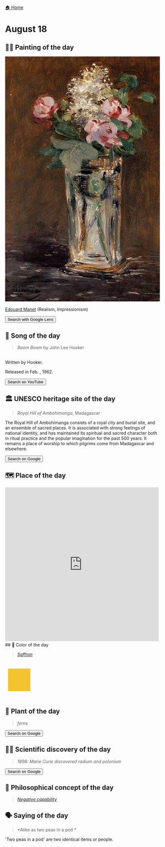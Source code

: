 
[🏠 Home](../../index.md)

# August 18

## 🧑‍🎨 Painting of the day

<img width="600" src="../img/Edouard_Manet_6.jpg">

[Edouard Manet](http://en.wikipedia.org/wiki/Édouard_Manet) (Realism, Impressionism)

<button class="btn btn-success"
onclick=" window.open('https://lens.google.com/uploadbyurl?url=https://iretes.github.io/one-a-day/data/img/Edouard_Manet_6.jpg','_blank')">
Search with Google Lens
</button>

## 🎼 Song of the day

> *Boom Boom*
by John Lee Hooker

<br />Written by Hooker.

Released in Feb. , 1962.

<button class="btn btn-success"
onclick=" window.open('http://www.youtube.com/search?q=Boom Boom by John Lee Hooker','_blank')">
Search on YouTube
</button>

## 🏛️ UNESCO heritage site of the day

> *Royal Hill of Ambohimanga*, Madagascar

<p>The Royal Hill of Ambohimanga consists of a royal city and burial site, and an ensemble of sacred places. It is associated with strong feelings of national identity, and has maintained its spiritual and sacred character both in ritual practice and the popular imagination for the past 500 years. It remains a place of worship to which pilgrims come from Madagascar and elsewhere.</p>

<button class="btn btn-success"
onclick=" window.open('http://www.google.com/search?q=Royal Hill of Ambohimanga','_blank')">
Search on Google
</button>

## 🗺️ Place of the day

<iframe
src="https://www.mapcrunch.com"
name="mapcrunch"
width="500"
height="500"
allowTransparency="true"
scrolling="no"
frameborder="0"
>
</iframe>
## 🎨 Color of the day

> *[Saffron](https://en.wikipedia.org/wiki/Saffron_(color))*

<div style="color:#F4C430; font-size: 100px;">&#9632;</div>

## 🌿 Plant of the day

> *ferns*

<button class="btn btn-success"
onclick=" window.open('http://www.google.com/search?q=ferns','_blank')">
Search on Google
</button>

## 🧑‍🔬 Scientific discovery of the day

> *1898: Marie Curie discovered radium and polonium*

<button class="btn btn-success"
onclick=" window.open('http://www.google.com/search?q=1898: Marie Curie discovered radium and polonium','_blank')">
Search on Google
</button>

## 💭 Philosophical concept of the day

> *[Negative capability](https://en.wikipedia.org/wiki/Negative_capability)*

## 🗣️ Saying of the day

> *Alike as two peas in a pod *

'Two peas in a pod' are two identical items or people.
